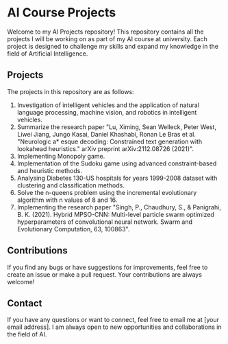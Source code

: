 # AI Course Projects

Welcome to my AI Projects repository! This repository contains all the projects I will be working on as part of my AI course at university. Each project is designed to challenge my skills and expand my knowledge in the field of Artificial Intelligence.

## Projects

The projects in this repository are as follows:

1. Investigation of intelligent vehicles and the application of natural language processing, machine vision, and robotics in intelligent vehicles.
2. Summarize the research paper "Lu, Ximing, Sean Welleck, Peter West, Liwei Jiang, Jungo Kasai, Daniel Khashabi, Ronan Le Bras et al. "Neurologic a* esque decoding: Constrained text generation with lookahead heuristics." arXiv preprint arXiv:2112.08726 (2021)".
3. Implementing Monopoly game.
4. Implementation of the Sudoku game using advanced constraint-based and heuristic methods.
5. Analysing Diabetes 130-US hospitals for years 1999-2008 dataset with clustering and classification methods.
6. Solve the n-queens problem using the incremental evolutionary algorithm with n values of 8 and 16.
7. Implementing the research paper "Singh, P., Chaudhury, S., & Panigrahi, B. K. (2021). Hybrid MPSO-CNN: Multi-level particle swarm optimized hyperparameters of convolutional neural network. Swarm and Evolutionary Computation, 63, 100863".

## Contributions

If you find any bugs or have suggestions for improvements, feel free to create an issue or make a pull request. Your contributions are always welcome!

## Contact

If you have any questions or want to connect, feel free to email me at [your email address]. I am always open to new opportunities and collaborations in the field of AI.

